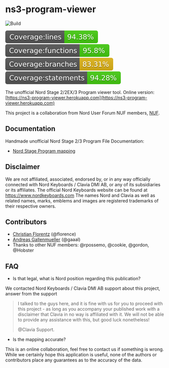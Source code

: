 # ns3-program-viewer

![Build](https://travis-ci.com/Chris55/ns3-program-viewer.svg?branch=master)

![Coverage lines](./coverage/badge-lines.svg)
![Coverage functions](./coverage/badge-functions.svg)
![Coverage branches](./coverage/badge-branches.svg)
![Coverage statements](./coverage/badge-statements.svg)

The unofficial Nord Stage 2/2EX/3 Program viewer tool.
Online version: [https://ns3-program-viewer.herokuapp.com](https://ns3-program-viewer.herokuapp.com)

This project is a collaboration from Nord User Forum NUF members, [NUF](https://www.norduserforum.com).

## Documentation
Handmade unofficial Nord Stage 2/3 Program File Documentation:
- [Nord Stage Program mapping](https://github.com/Chris55/ns3-program-viewer/tree/master/docs)



## Disclaimer
We are not affiliated, associated, endorsed by, or in any way officially connected with Nord Keyboards / Clavia DMI AB, or any of its subsidiaries or its affiliates.
The official Nord Keyboards website can be found at https://www.nordkeyboards.com
The names Nord and Clavia as well as related names, marks, emblems and images are registered trademarks of their respective owners.



## Contributors
- [Christian Florentz](https://www.linkedin.com/in/christian-florentz-b2530575/) (@florence)
- [Andreas Gallenmueller](https://www.linkedin.com/in/andreas-gallenmueller-0b09721/) (@gaaal)
- Thanks to other NUF members: @rpossemo, @cookie, @gordon, @Hobster

## FAQ

- Is that legal, what is Nord position regarding this publication?

We contacted Nord Keyboards / Clavia DMI AB support about this project, answer from the support

> I talked to the guys here, and it is fine with us for you to proceed with this project - as long as you accompany your published work with a disclaimer that Clavia in no way is affiliated with it. We will not be able to provide any assistance with this, but good luck nonetheless!
>
> @Clavia Support.

- Is the mapping accurate?

This is an online collaboration, feel free to contact us if something is wrong. While we certainly hope this application is useful, none of the authors or contributors place any guarantees as to the accuracy of the data.
